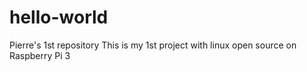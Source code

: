 # hello-world
Pierre's 1st repository
This is my 1st project with linux open source on Raspberry Pi 3
